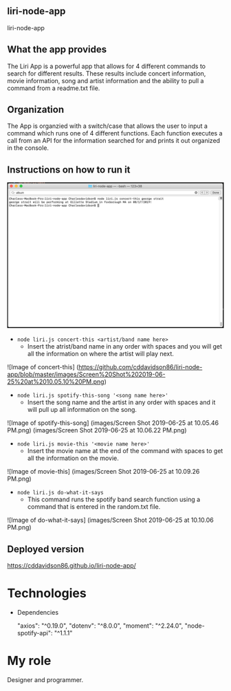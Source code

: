 ## liri-node-app
liri-node-app

## What the app provides

The Liri App is a powerful app that allows for 4 different commands to search for different results. These results include concert information, movie information, song and artist information and the ability to pull a command from a readme.txt file. 

## Organization 

The App is organzied with a switch/case that allows the user to input a command which runs one of 4 different functions. Each function executes a call from an API for the information searched for and prints it out organized in the console. 

## Instructions on how to run it

![alt text](https://github.com/cddavidson86/liri-node-app/blob/master/images/Screen%20Shot%202019-06-25%20at%2010.05.10%20PM.png)
* `node liri.js concert-this <artist/band name here>`
    * Insert the atrist/band name in any order with spaces and you will get all the information on where the artist will play next.

![Image of concert-this]
(https://github.com/cddavidson86/liri-node-app/blob/master/images/Screen%20Shot%202019-06-25%20at%2010.05.10%20PM.png)

* `node liri.js spotify-this-song '<song name here>'`
    * Insert the song name and the artist in any order with spaces and it will pull up all information on the song.
    
![Image of spotify-this-song]
(images/Screen Shot 2019-06-25 at 10.05.46 PM.png)
(images/Screen Shot 2019-06-25 at 10.06.22 PM.png)

* `node liri.js movie-this '<movie name here>'`
    * Insert the movie name at the end of the command with spaces to get all the information on the movie.
    
![Image of movie-this]
(images/Screen Shot 2019-06-25 at 10.09.26 PM.png)

* `node liri.js do-what-it-says`
    * This command runs the spotify band search function using a command that is entered in the random.txt file.
    
![Image of do-what-it-says]
(images/Screen Shot 2019-06-25 at 10.10.06 PM.png)

## Deployed version

https://cddavidson86.github.io/liri-node-app/

# Technologies

- Dependencies

    "axios": "^0.19.0",
    "dotenv": "^8.0.0",
    "moment": "^2.24.0",
    "node-spotify-api": "^1.1.1"

# My role

Designer and programmer. 


